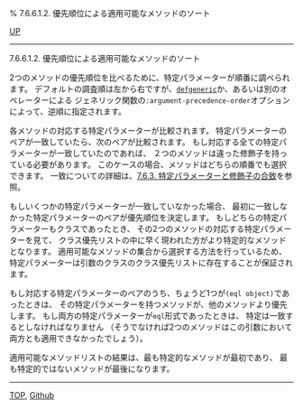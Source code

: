 % 7.6.6.1.2. 優先順位による適用可能なメソッドのソート

[UP](7.6.6.1.html)  

---

7.6.6.1.2. 優先順位による適用可能なメソッドのソート


2つのメソッドの優先順位を比べるために、特定パラメーターが順番に調べられます。
デフォルトの調査順は左から右ですが、[`defgeneric`](7.7.defgeneric.html)か、あるいは別のオペレーターによる
ジェネリック関数の`:argument-precedence-order`オプションによって、逆順に指定されます。

各メソッドの対応する特定パラメーターが比較されます。
特定パラメーターのペアが一致していたら、次のペアが比較されます。
もし対応する全ての特定パラメーターが一致していたのであれば、
２つのメソッドは違った修飾子を持っている必要があります。
このケースの場合、メソッドはどちらの順番でも選択できます。
一致についての詳細は、[7.6.3. 特定パラメーターと修飾子の合致](7.6.3.html)を参照。

もしいくつかの特定パラメーターが一致していなかった場合、
最初に一致しなかった特定パラメーターのペアが優先順位を決定します。
もしどちらの特定パラメーターもクラスであったとき、
その2つのメソッドの対応する特定パラメーターを見て、
クラス優先リストの中に早く現われた方がより特定的なメソッドとなります。
適用可能なメソッドの集合から選択する方法を行っているため、
特定パラメーターは引数のクラスのクラス優先リストに存在することが保証されます。

もし対応する特定パラメーターのペアのうち、ちょうど1つが`(eql object)`であったときは、
その特定パラメーターを持つメソッドが、他のメソッドより優先します。
もし両方の特定パラメーターが`eql`形式であったときは、
特定は一致するとしなければなりません
（そうでなければ2つのメソッドはこの引数において両方とも適用できなかったでしょう）。

適用可能なメソッドリストの結果は、最も特定的なメソッドが最初であり、
最も特定的ではないメソッドが最後になります。


---
[TOP](index.html),  [Github](https://github.com/nptcl/npt-japanese)

